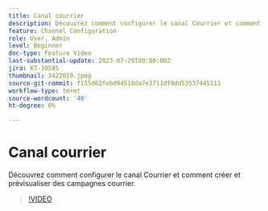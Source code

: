 ```yaml
---
title: Canal courrier
description: Découvrez comment configurer le canal Courrier et comment créer et prévisualiser des campagnes courrier.
feature: Channel Configuration
role: User, Admin
level: Beginner
doc-type: Feature Video
last-substantial-update: 2023-07-26T00:00:00Z
jira: KT-10585
thumbnail: 3422019.jpeg
source-git-commit: f155d62febd94518da7e3711df9dd53537445111
workflow-type: tm+mt
source-wordcount: '40'
ht-degree: 0%

---
```



# Canal courrier

Découvrez comment configurer le canal Courrier et comment créer et prévisualiser des campagnes courrier.

>[!VIDEO](https://video.tv.adobe.com/v/3422019/?learn=on)
